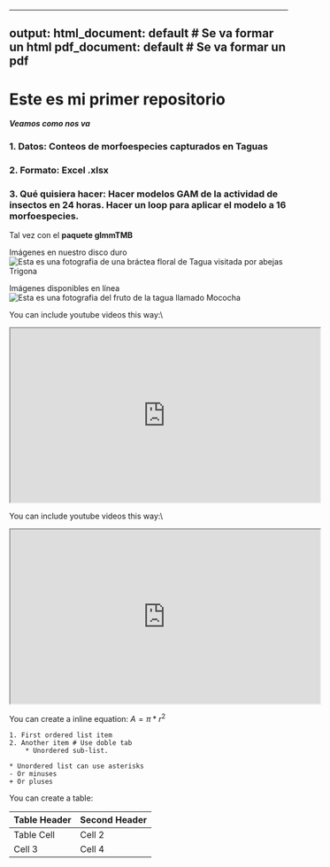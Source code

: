 
---
output:
  html_document: default # Se va formar un html
  pdf_document: default # Se va formar un pdf
---


# Este es mi primer repositorio

***Veamos como nos va***

### 1. Datos: Conteos de morfoespecies capturados en Taguas

### 2. Formato: Excel .xlsx

### 3. Qué quisiera hacer: Hacer modelos GAM de la actividad de insectos en 24 horas. Hacer un loop para aplicar el modelo a 16 morfoespecies.

Tal vez con el **paquete glmmTMB**

Imágenes en nuestro disco duro
![Esta es una fotografia de una bráctea floral de Tagua visitada por abejas Trigona](/Users/orchidaceae/Desktop/Tagua.Research/Tagua-Inflorescencia-FS-Kapari-DSCN0084-1-scaled.jpg)

Imágenes disponibles en línea
![Esta es una fotografia del fruto de la tagua llamado Mococha](https://thumbs.dreamstime.com/z/semilla-de-la-planta-tagua-con-las-semillas-grandes-conocidas-también-como-marfil-105070377.jpg?w=768)  

You can include youtube videos this way:\   
<iframe src="https://www.youtube.com/embed/Byl3euD7e24"data-external= "1" width="560" height="315"> </iframe> 

You can include youtube videos this way:\   
<iframe src="https://www.youtube.com/embed/DAflT-GTMk4?si=0hDi9yTkFx-Pgq20&amp"data-external= "1" width="560" height="315"> </iframe> 

You can create a inline equation: $A = \pi*r^{2}$

```
1. First ordered list item
2. Another item # Use doble tab  
	* Unordered sub-list.
  
* Unordered list can use asterisks
- Or minuses
+ Or pluses
```

You can create a table:

Table Header  | Second Header
------------- | -------------
Table Cell    | Cell 2
Cell 3        | Cell 4



